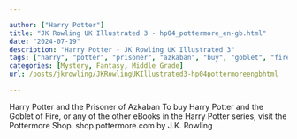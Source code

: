 ```yaml
---

author: ["Harry Potter"]
title: "JK Rowling UK Illustrated 3 - hp04_pottermore_en-gb.html"
date: "2024-07-19"
description: "Harry Potter - JK Rowling UK Illustrated 3"
tags: ["harry", "potter", "prisoner", "azkaban", "buy", "goblet", "fire", "ebooks", "series", "visit", "pottermore", "shop", "rowling"]
categories: [Mystery, Fantasy, Middle Grade]
url: /posts/jkrowling/JKRowlingUKIllustrated3-hp04pottermoreengbhtml

---
```



Harry Potter and the Prisoner of Azkaban
To buy Harry Potter and the Goblet of Fire, or any of the other eBooks in the Harry Potter series, visit the Pottermore Shop.
shop.pottermore.com
by J.K. Rowling
